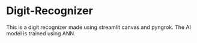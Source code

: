 # Digit-Recognizer
This is a digit recognizer made using streamlit canvas and pyngrok. The AI model is trained using ANN.

